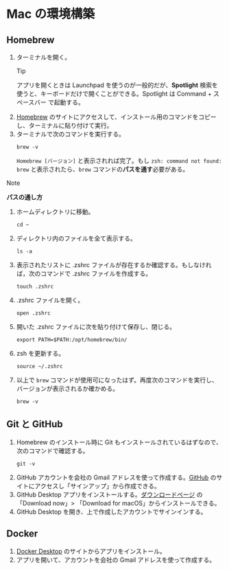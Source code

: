 # Mac の環境構築

## Homebrew
1. ターミナルを開く。
    > [!TIP] 
    > アプリを開くときは Launchpad を使うのが一般的だが、**Spotlight** 検索を使うと、キーボードだけで開くことができる。Spotlight は Command + スペースバー で起動する。
2. [Homebrew](https://brew.sh/) のサイトにアクセスして、インストール用のコマンドをコピーし、ターミナルに貼り付けて実行。
3. ターミナルで次のコマンドを実行する。
    ```
    brew -v
    ```
    `Homebrew [バージョン]` と表示されれば完了。もし `zsh: command not found: brew` と表示されたら、`brew` コマンドの**パスを通す**必要がある。

> [!NOTE] 
> **パスの通し方**
> 1. ホームディレクトリに移動。
>     ```
>     cd ~
>     ```
> 2. ディレクトリ内のファイルを全て表示する。
>     ```
>     ls -a
>     ```
> 3. 表示されたリストに .zshrc ファイルが存在するか確認する。もしなければ，次のコマンドで .zshrc ファイルを作成する。
>     ```
>     touch .zshrc
>     ```
> 4. .zshrc ファイルを開く。
>     ```
>     open .zshrc
>     ```
> 5. 開いた .zshrc ファイルに次を貼り付けて保存し、閉じる。
>     ```
>     export PATH=$PATH:/opt/homebrew/bin/
>     ```
> 6.  zsh を更新する。
>     ```
>     source ~/.zshrc
>     ```
> 7. 以上で `brew` コマンドが使用可になったはず。再度次のコマンドを実行し、バージョンが表示されるか確かめる。
>     ```
>     brew -v
>     ```


## Git と GitHub
1. Homebrew のインストール時に Git もインストールされているはずなので、次のコマンドで確認する。
    ```
    git -v
    ``` 
2. GitHub アカウントを会社の Gmail アドレスを使って作成する。[GitHub](https://github.co.jp/) のサイトにアクセスし「サインアップ」から作成できる。
3. GitHub Desktop アプリをインストールする。[ダウンロードページ](https://github.com/apps/desktop?ref_cta=download+desktop&ref_loc=installing+github+desktop&ref_page=docs) の「Download now」> 「Download for macOS」からインストールできる。
4. GitHub Desktop を開き、上で作成したアカウントでサインインする。
    

## Docker
1. [Docker Desktop](https://www.docker.com/ja-jp/products/docker-desktop/) のサイトからアプリをインストール。
2. アプリを開いて、アカウントを会社の Gmail アドレスを使って作成する。